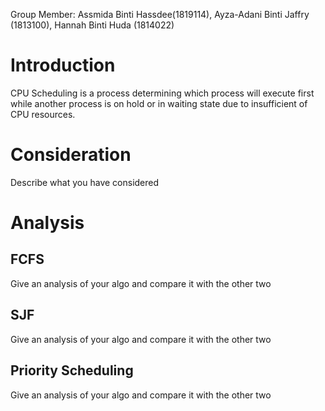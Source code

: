 Group Member:
Assmida Binti Hassdee(1819114), Ayza-Adani Binti Jaffry (1813100), Hannah Binti Huda (1814022)

# Introduction

CPU Scheduling is a process determining which process will execute first while another process is on hold or in waiting state due to insufficient of CPU resources.  

# Consideration

Describe what you have considered

# Analysis

## FCFS

Give an analysis of your algo and compare it with the other two

## SJF

Give an analysis of your algo and compare it with the other two

## Priority Scheduling

Give an analysis of your algo and compare it with the other two

